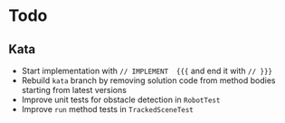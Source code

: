 # Todo

## Kata

* Start implementation with `// IMPLEMENT  {{{` and end it with `// }}}`
* Rebuild `kata` branch by removing solution code from method bodies starting from latest versions
* Improve unit tests for obstacle detection in `RobotTest`
* Improve `run` method tests in `TrackedSceneTest`
